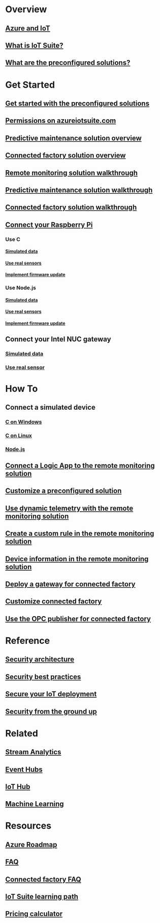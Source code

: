 # Overview
## [Azure and IoT](iot-suite-what-is-azure-iot.md)
## [What is IoT Suite?](iot-suite-overview.md)
## [What are the preconfigured solutions?](iot-suite-what-are-preconfigured-solutions.md)


# Get Started
## [Get started with the preconfigured solutions](iot-suite-getstarted-preconfigured-solutions.md)
## [Permissions on azureiotsuite.com](iot-suite-permissions.md)
## [Predictive maintenance solution overview](iot-suite-predictive-overview.md)
## [Connected factory solution overview](iot-suite-connected-factory-overview.md)
## [Remote monitoring solution walkthrough](iot-suite-remote-monitoring-sample-walkthrough.md)
## [Predictive maintenance solution walkthrough](iot-suite-predictive-walkthrough.md)
## [Connected factory solution walkthrough](iot-suite-connected-factory-sample-walkthrough.md)
## [Connect your Raspberry Pi](iot-suite-raspberry-pi-kit-get-started.md)
### Use C
#### [Simulated data](iot-suite-raspberry-pi-kit-c-get-started-simulator.md)
#### [Use real sensors](iot-suite-raspberry-pi-kit-c-get-started-basic.md)
#### [Implement firmware update](iot-suite-raspberry-pi-kit-c-get-started-advanced.md)
### Use Node.js
#### [Simulated data](iot-suite-raspberry-pi-kit-node-get-started-simulator.md)
#### [Use real sensors](iot-suite-raspberry-pi-kit-node-get-started-basic.md)
#### [Implement firmware update](iot-suite-raspberry-pi-kit-node-get-started-advanced.md)
## Connect your Intel NUC gateway
### [Simulated data](iot-suite-gateway-kit-get-started-simulator.md)
### [Use real sensor](iot-suite-gateway-kit-get-started-sensortag.md)

# How To
## Connect a simulated device
### [C on Windows](iot-suite-connecting-devices.md)
### [C on Linux](iot-suite-connecting-devices-linux.md)
### [Node.js](iot-suite-connecting-devices-node.md)
## [Connect a Logic App to the remote monitoring solution](iot-suite-logic-apps-tutorial.md)
## [Customize a preconfigured solution](iot-suite-guidance-on-customizing-preconfigured-solutions.md)
## [Use dynamic telemetry with the remote monitoring solution](iot-suite-dynamic-telemetry.md)
## [Create a custom rule in the remote monitoring solution](iot-suite-custom-rule.md)
## [Device information in the remote monitoring solution](iot-suite-remote-monitoring-device-info.md)
## [Deploy a gateway for connected factory](iot-suite-connected-factory-gateway-deployment.md)
## [Customize connected factory](iot-suite-connected-factory-customize.md)
## [Use the OPC publisher for connected factory](iot-suite-connected-factory-publisher.md)
# Reference
## [Security architecture](iot-security-architecture.md)
## [Security best practices](iot-security-best-practices.md)
## [Secure your IoT deployment](iot-suite-security-deployment.md)
## [Security from the ground up](securing-iot-ground-up.md)

# Related
## [Stream Analytics](/azure/stream-analytics/)
## [Event Hubs](/azure/event-hubs/)
## [IoT Hub](/azure/iot-hub/)
## [Machine Learning](/azure/machine-learning/)

# Resources
## [Azure Roadmap](https://azure.microsoft.com/roadmap/)
## [FAQ](iot-suite-faq.md)
## [Connected factory FAQ](iot-suite-faq-cf.md)
## [IoT Suite learning path](https://azure.microsoft.com/documentation/learning-paths/iot-suite/)
## [Pricing calculator](https://azure.microsoft.com/pricing/calculator/)




